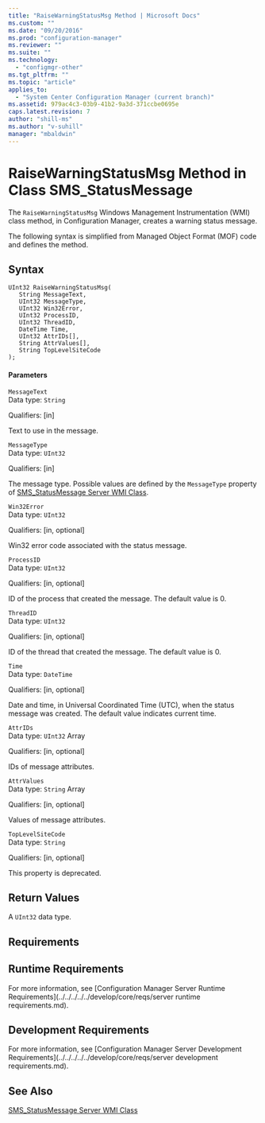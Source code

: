 ```yaml
---
title: "RaiseWarningStatusMsg Method | Microsoft Docs"
ms.custom: ""
ms.date: "09/20/2016"
ms.prod: "configuration-manager"
ms.reviewer: ""
ms.suite: ""
ms.technology:
  - "configmgr-other"
ms.tgt_pltfrm: ""
ms.topic: "article"
applies_to:
  - "System Center Configuration Manager (current branch)"
ms.assetid: 979ac4c3-03b9-41b2-9a3d-371ccbe0695e
caps.latest.revision: 7
author: "shill-ms"
ms.author: "v-suhill"
manager: "mbaldwin"
---
```

# RaiseWarningStatusMsg Method in Class SMS_StatusMessage
The `RaiseWarningStatusMsg` Windows Management Instrumentation (WMI) class method, in Configuration Manager, creates a warning status message.  

 The following syntax is simplified from Managed Object Format (MOF) code and defines the method.  

## Syntax  

```  
UInt32 RaiseWarningStatusMsg(  
   String MessageText,  
   UInt32 MessageType,  
   UInt32 Win32Error,  
   UInt32 ProcessID,  
   UInt32 ThreadID,  
   DateTime Time,  
   UInt32 AttrIDs[],  
   String AttrValues[],  
   String TopLevelSiteCode  
);  
```  

#### Parameters  
 `MessageText`  
 Data type: `String`  

 Qualifiers: [in]  

 Text to use in the message.  

 `MessageType`  
 Data type: `UInt32`  

 Qualifiers: [in]  

 The message type. Possible values are defined by the `MessageType` property of [SMS_StatusMessage Server WMI Class](../../../../../develop/reference/core/servers/manage/sms_statusmessage-server-wmi-class.md).  

 `Win32Error`  
 Data type: `UInt32`  

 Qualifiers: [in, optional]  

 Win32 error code associated with the status message.  

 `ProcessID`  
 Data type: `UInt32`  

 Qualifiers: [in, optional]  

 ID of the process that created the message. The default value is 0.  

 `ThreadID`  
 Data type: `UInt32`  

 Qualifiers: [in, optional]  

 ID of the thread that created the message. The default value is 0.  

 `Time`  
 Data type: `DateTime`  

 Qualifiers: [in, optional]  

 Date and time, in Universal Coordinated Time (UTC), when the status message was created. The default value indicates current time.  

 `AttrIDs`  
 Data type: `UInt32` Array  

 Qualifiers: [in, optional]  

 IDs of message attributes.  

 `AttrValues`  
 Data type: `String` Array  

 Qualifiers: [in, optional]  

 Values of message attributes.  

 `TopLevelSiteCode`  
 Data type: `String`  

 Qualifiers: [in, optional]  

 This property is deprecated.  

## Return Values  
 A `UInt32` data type.  

## Requirements  

## Runtime Requirements  
 For more information, see [Configuration Manager Server Runtime Requirements](../../../../../develop/core/reqs/server runtime requirements.md).  

## Development Requirements  
 For more information, see [Configuration Manager Server Development Requirements](../../../../../develop/core/reqs/server development requirements.md).  

## See Also  
 [SMS_StatusMessage Server WMI Class](../../../../../develop/reference/core/servers/manage/sms_statusmessage-server-wmi-class.md)
